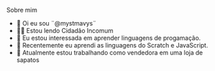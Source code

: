 Sobre mim
- 👋 Oi eu sou ¨@mystmavys¨
- 🧚‍♀️ Estou lendo Cidadão Incomum
- 👀 Eu estou interessada em aprender linguagens de progamação.
- 🌱 Recentemente eu aprendi as linguagens do Scratch e JavaScript.
- 👠 Atualmente estou trabalhando como vendedora em uma loja de sapatos

<!---
mystmavys/mystmavys is a ✨ special ✨ repository because its `README.md` (this file) appears on your GitHub profile.
You can click the Preview link to take a look at your changes.
--->
